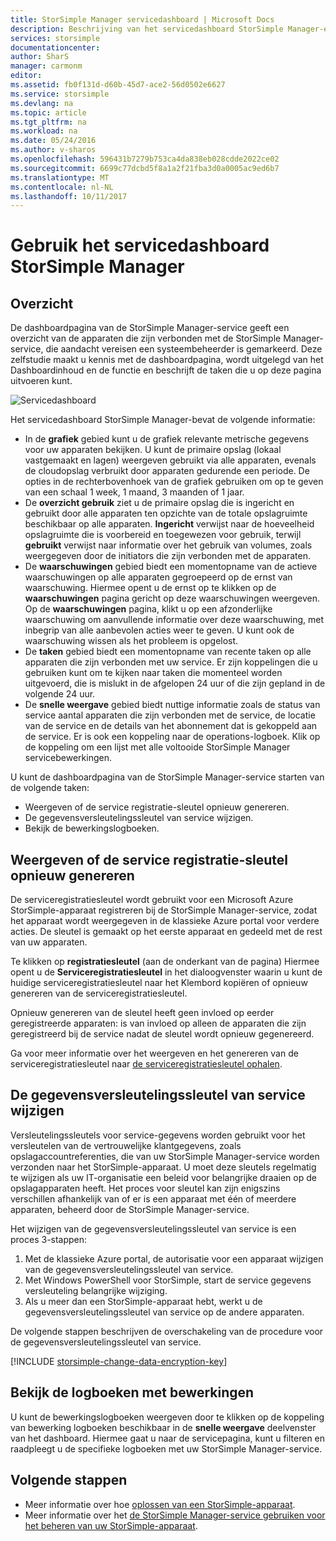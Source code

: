 ```yaml
---
title: StorSimple Manager servicedashboard | Microsoft Docs
description: Beschrijving van het servicedashboard StorSimple Manager-en wordt uitgelegd hoe u hiermee de status van uw StorSimple-oplossing.
services: storsimple
documentationcenter: 
author: SharS
manager: carmonm
editor: 
ms.assetid: fb0f131d-d60b-45d7-ace2-56d0502e6627
ms.service: storsimple
ms.devlang: na
ms.topic: article
ms.tgt_pltfrm: na
ms.workload: na
ms.date: 05/24/2016
ms.author: v-sharos
ms.openlocfilehash: 596431b7279b753ca4da838eb028cdde2022ce02
ms.sourcegitcommit: 6699c77dcbd5f8a1a2f21fba3d0a0005ac9ed6b7
ms.translationtype: MT
ms.contentlocale: nl-NL
ms.lasthandoff: 10/11/2017
---
```

# <a name="use-the-storsimple-manager-service-dashboard"></a>Gebruik het servicedashboard StorSimple Manager
## <a name="overview"></a>Overzicht
De dashboardpagina van de StorSimple Manager-service geeft een overzicht van de apparaten die zijn verbonden met de StorSimple Manager-service, die aandacht vereisen een systeembeheerder is gemarkeerd. Deze zelfstudie maakt u kennis met de dashboardpagina, wordt uitgelegd van het Dashboardinhoud en de functie en beschrijft de taken die u op deze pagina uitvoeren kunt.

![Servicedashboard](./media/storsimple-service-dashboard/HCS_ServiceDashboard.png)

Het servicedashboard StorSimple Manager-bevat de volgende informatie:

* In de **grafiek** gebied kunt u de grafiek relevante metrische gegevens voor uw apparaten bekijken. U kunt de primaire opslag (lokaal vastgemaakt en lagen) weergeven gebruikt via alle apparaten, evenals de cloudopslag verbruikt door apparaten gedurende een periode. De opties in de rechterbovenhoek van de grafiek gebruiken om op te geven van een schaal 1 week, 1 maand, 3 maanden of 1 jaar.
* De **overzicht gebruik** ziet u de primaire opslag die is ingericht en gebruikt door alle apparaten ten opzichte van de totale opslagruimte beschikbaar op alle apparaten. **Ingericht** verwijst naar de hoeveelheid opslagruimte die is voorbereid en toegewezen voor gebruik, terwijl **gebruikt** verwijst naar informatie over het gebruik van volumes, zoals weergegeven door de initiators die zijn verbonden met de apparaten.
* De **waarschuwingen** gebied biedt een momentopname van de actieve waarschuwingen op alle apparaten gegroepeerd op de ernst van waarschuwing. Hiermee opent u de ernst op te klikken op de **waarschuwingen** pagina gericht op deze waarschuwingen weergeven. Op de **waarschuwingen** pagina, klikt u op een afzonderlijke waarschuwing om aanvullende informatie over deze waarschuwing, met inbegrip van alle aanbevolen acties weer te geven. U kunt ook de waarschuwing wissen als het probleem is opgelost.
* De **taken** gebied biedt een momentopname van recente taken op alle apparaten die zijn verbonden met uw service. Er zijn koppelingen die u gebruiken kunt om te kijken naar taken die momenteel worden uitgevoerd, die is mislukt in de afgelopen 24 uur of die zijn gepland in de volgende 24 uur.
* De **snelle weergave** gebied biedt nuttige informatie zoals de status van service aantal apparaten die zijn verbonden met de service, de locatie van de service en de details van het abonnement dat is gekoppeld aan de service. Er is ook een koppeling naar de operations-logboek. Klik op de koppeling om een lijst met alle voltooide StorSimple Manager servicebewerkingen.

U kunt de dashboardpagina van de StorSimple Manager-service starten van de volgende taken:

* Weergeven of de service registratie-sleutel opnieuw genereren.
* De gegevensversleutelingssleutel van service wijzigen.
* Bekijk de bewerkingslogboeken.

## <a name="view-or-regenerate-the-service-registration-key"></a>Weergeven of de service registratie-sleutel opnieuw genereren
De serviceregistratiesleutel wordt gebruikt voor een Microsoft Azure StorSimple-apparaat registreren bij de StorSimple Manager-service, zodat het apparaat wordt weergegeven in de klassieke Azure portal voor verdere acties. De sleutel is gemaakt op het eerste apparaat en gedeeld met de rest van uw apparaten.

Te klikken op **registratiesleutel** (aan de onderkant van de pagina) Hiermee opent u de **Serviceregistratiesleutel** in het dialoogvenster waarin u kunt de huidige serviceregistratiesleutel naar het Klembord kopiëren of opnieuw genereren van de serviceregistratiesleutel.

Opnieuw genereren van de sleutel heeft geen invloed op eerder geregistreerde apparaten: is van invloed op alleen de apparaten die zijn geregistreerd bij de service nadat de sleutel wordt opnieuw gegenereerd.

Ga voor meer informatie over het weergeven en het genereren van de serviceregistratiesleutel naar [de serviceregistratiesleutel ophalen](storsimple-manage-service.md#get-the-service-registration-key).

## <a name="change-the-service-data-encryption-key"></a>De gegevensversleutelingssleutel van service wijzigen
Versleutelingssleutels voor service-gegevens worden gebruikt voor het versleutelen van de vertrouwelijke klantgegevens, zoals opslagaccountreferenties, die van uw StorSimple Manager-service worden verzonden naar het StorSimple-apparaat. U moet deze sleutels regelmatig te wijzigen als uw IT-organisatie een beleid voor belangrijke draaien op de opslagapparaten heeft. Het proces voor sleutel kan zijn enigszins verschillen afhankelijk van of er is een apparaat met één of meerdere apparaten, beheerd door de StorSimple Manager-service.

Het wijzigen van de gegevensversleutelingssleutel van service is een proces 3-stappen:

1. Met de klassieke Azure portal, de autorisatie voor een apparaat wijzigen van de gegevensversleutelingssleutel van service.
2. Met Windows PowerShell voor StorSimple, start de service gegevens versleuteling belangrijke wijziging.
3. Als u meer dan een StorSimple-apparaat hebt, werkt u de gegevensversleutelingssleutel van service op de andere apparaten.

De volgende stappen beschrijven de overschakeling van de procedure voor de gegevensversleutelingssleutel van service.

[!INCLUDE [storsimple-change-data-encryption-key](../../includes/storsimple-change-data-encryption-key.md)]

## <a name="view-the-operations-logs"></a>Bekijk de logboeken met bewerkingen
U kunt de bewerkingslogboeken weergeven door te klikken op de koppeling van bewerking logboeken beschikbaar in de **snelle weergave** deelvenster van het dashboard. Hiermee gaat u naar de servicepagina, kunt u filteren en raadpleegt u de specifieke logboeken met uw StorSimple Manager-service.

## <a name="next-steps"></a>Volgende stappen
* Meer informatie over hoe [oplossen van een StorSimple-apparaat](storsimple-troubleshoot-operational-device.md).
* Meer informatie over het [de StorSimple Manager-service gebruiken voor het beheren van uw StorSimple-apparaat](storsimple-manager-service-administration.md).

